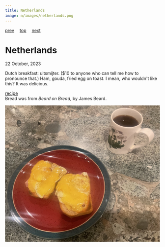 ```yaml
---
title: Netherlands
image: n/images/netherlands.png
---
```

[prev](nepal.md)&emsp;
[top](../index.md)&emsp;
[next](new_zealand.md)
# Netherlands
22 October, 2023

Dutch breakfast: uitsmijter. ($10 to anyone who can tell me how to
pronounce that.) Ham, gouda, fried egg on toast.  I mean, who wouldn't
like this? It was delicious.

[recipe](https://www.thespruceeats.com/uitsmijter-dutch-fried-egg-and-ham-1128660)<br>
Bread was from _Beard on Bread_, by James Beard.

![breakfast](images/netherlands.jpeg)
